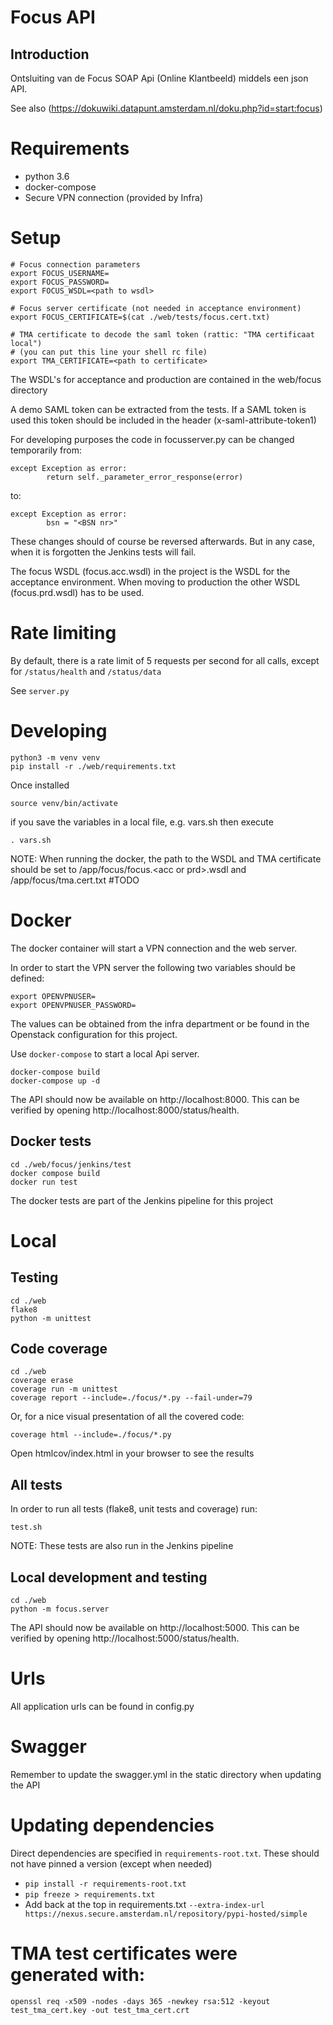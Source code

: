Focus API
=========

## Introduction

Ontsluiting van de Focus SOAP Api (Online Klantbeeld) middels een json API.

See also (https://dokuwiki.datapunt.amsterdam.nl/doku.php?id=start:focus)

# Requirements

* python 3.6
* docker-compose
* Secure VPN connection (provided by Infra)

# Setup

    # Focus connection parameters
    export FOCUS_USERNAME=
    export FOCUS_PASSWORD=
    export FOCUS_WSDL=<path to wsdl>
    
    # Focus server certificate (not needed in acceptance environment)
    export FOCUS_CERTIFICATE=$(cat ./web/tests/focus.cert.txt)
    
    # TMA certificate to decode the saml token (rattic: "TMA certificaat local")
    # (you can put this line your shell rc file)
    export TMA_CERTIFICATE=<path to certificate>
    
    
The WSDL's for acceptance and production are contained in the web/focus directory

A demo SAML token can be extracted from the tests.
If a SAML token is used this token should be included in the header (x-saml-attribute-token1)

For developing purposes the code in focusserver.py can be changed temporarily from:

    except Exception as error:
            return self._parameter_error_response(error)
            
to:

    except Exception as error:
            bsn = "<BSN nr>"
            
These changes should of course be reversed afterwards.
But in any case, when it is forgotten the Jenkins tests will fail.

The focus WSDL (focus.acc.wsdl) in the project is the WSDL for the acceptance environment.
When moving to production the other WSDL (focus.prd.wsdl) has to be used.

# Rate limiting
By default, there is a rate limit of 5 requests per second for all calls, except for `/status/health` and `/status/data`

See `server.py`


# Developing

    python3 -m venv venv
    pip install -r ./web/requirements.txt
    
Once installed

    source venv/bin/activate

if you save the variables in a local file, e.g. vars.sh then execute

    . vars.sh

NOTE: When running the docker, the path to the WSDL and TMA certificate should be set to
/app/focus/focus.\<acc or prd>.wsdl and /app/focus/tma.cert.txt  #TODO

# Docker

The docker container will start a VPN connection and the web server.

In order to start the VPN server the following two variables should be defined:

    export OPENVPNUSER=
    export OPENVPNUSER_PASSWORD=

The values can be obtained from the infra department or be found in the Openstack configuration for this project.

Use `docker-compose` to start a local Api server.

	docker-compose build
	docker-compose up -d

The API should now be available on http://localhost:8000.
This can be verified by opening http://localhost:8000/status/health.

## Docker tests

    cd ./web/focus/jenkins/test
    docker compose build
    docker run test
    
The docker tests are part of the Jenkins pipeline for this project

# Local

## Testing

    cd ./web
    flake8
    python -m unittest
    
## Code coverage
    
    cd ./web
    coverage erase
    coverage run -m unittest
    coverage report --include=./focus/*.py --fail-under=79
    
Or, for a nice visual presentation of all the covered code:

    coverage html --include=./focus/*.py
    
Open htmlcov/index.html in your browser to see the results

## All tests

In order to run all tests (flake8, unit tests and coverage) run:

    test.sh

NOTE: These tests are also run in the Jenkins pipeline
    
## Local development and testing

    cd ./web
    python -m focus.server
    
The API should now be available on http://localhost:5000.
This can be verified by opening http://localhost:5000/status/health. 

# Urls

All application urls can be found in config.py

# Swagger

Remember to update the swagger.yml in the static directory when updating the API

# Updating dependencies
Direct dependencies are specified in `requirements-root.txt`. These should not have pinned a version (except when needed)

* `pip install -r requirements-root.txt`
* `pip freeze > requirements.txt`
* Add back at the top in requirements.txt
 `--extra-index-url https://nexus.secure.amsterdam.nl/repository/pypi-hosted/simple`

# TMA test certificates were generated with:
`openssl req -x509 -nodes -days 365 -newkey rsa:512 -keyout test_tma_cert.key -out test_tma_cert.crt`